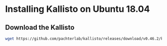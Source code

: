 # Installing Kallisto on Ubuntu 18.04

## Download the Kallisto

```bash
wget https://github.com/pachterlab/kallisto/releases/download/v0.46.2/kallisto_linux-v0.46.2.tar.gz
```

